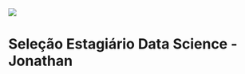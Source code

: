 <img src = "https://sasquadportador.blob.core.windows.net/general-images/header-blog-1.png" > 

# Seleção Estagiário Data Science - Jonathan
